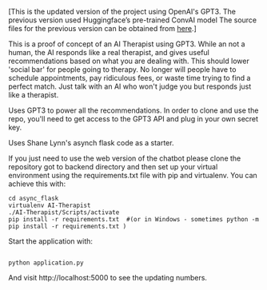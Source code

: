 [This is the updated version of the project using OpenAI's GPT3. The previous version used Huggingface’s pre-trained ConvAI model
The source files for the previous version can be obtained from  [here](https://github.com/AjayKhalsa/convai_smile).]

This is a proof of concept of an AI Therapist using GPT3. While an not a human, the AI responds like a real therapist, and gives useful recommendations based on what you are dealing with. This should lower 'social bar' for people going to therapy. No longer will people have to schedule appointments, pay ridiculous fees, or waste time trying to find a perfect match. Just talk with an AI who won't judge you but responds just like a therapist. 

Uses GPT3 to power all the recommendations. In order to clone and use the repo, you'll need to get access to the GPT3 API and plug in your own secret key. 

Uses Shane Lynn's asynch flask code as a starter. 


If you just need to use the web version of the chatbot please clone the repository got to backend directory and then set up your virtual environment using the requirements.txt file with pip and virtualenv. You can achieve this with:


    cd async_flask
    virtualenv AI-Therapist
    ./AI-Therapist/Scripts/activate
    pip install -r requirements.txt  #(or in Windows - sometimes python -m pip install -r requirements.txt )



Start the application with:

<code>
python application.py
</code>

And visit http://localhost:5000 to see the updating numbers.


